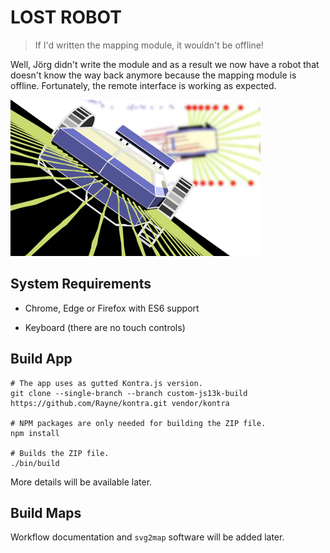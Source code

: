 # LOST ROBOT

> If I'd written the mapping module, it wouldn't be offline!

Well, Jörg didn't write the module
and as a result we now have a robot that doesn't know the way back anymore
because the mapping module is offline.
Fortunately, the remote interface is working as expected.

![](assets/screenshot-400x250.png)

## System Requirements

- Chrome, Edge or Firefox with ES6 support

- Keyboard (there are no touch controls)

## Build App

```
# The app uses as gutted Kontra.js version.
git clone --single-branch --branch custom-js13k-build https://github.com/Rayne/kontra.git vendor/kontra

# NPM packages are only needed for building the ZIP file.
npm install

# Builds the ZIP file.
./bin/build
```

More details will be available later.

## Build Maps

Workflow documentation and `svg2map` software will be added later.

